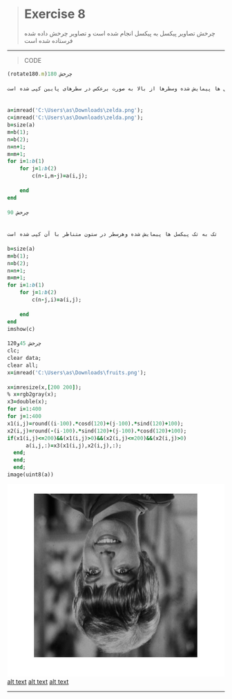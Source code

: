 > # Exercise 8
>
>  چرخش تصاویر پیکسل به پیکسل انجام شده است و تصاویر چرخش داده شده فرستاده شده است
>  
***
>CODE


```ruby
(rotate180.m)چرخش 180

تک به تک پیکسل ها پیمایش شده وسطرها از بالا به صورت برعکس در سطرهای پایین کپی شده است


a=imread('C:\Users\as\Downloads\zelda.png');
c=imread('C:\Users\as\Downloads\zelda.png');
b=size(a)
m=b(1);
n=b(2);
n=n+1;
m=m+1;
for i=1:b(1)
    for j=1:b(2)
        c(n-i,m-j)=a(i,j);
        
    end
end

چرخش 90


تک به تک پیکسل ها پیمایش شده وهرسطر در ستون متناظر با آن کپی شده است

b=size(a)
m=b(1);
n=b(2);
n=n+1;
m=m+1;
for i=1:b(1)
    for j=1:b(2)
        c(n-j,i)=a(i,j);
        
    end
end
imshow(c)

چرخش 45و120
clc;
clear data;
clear all;
x=imread('C:\Users\as\Downloads\fruits.png');

x=imresize(x,[200 200]);
% x=rgb2gray(x);
x3=double(x);
for i=1:400
for j=1:400
x1(i,j)=round((i-100).*cosd(120)+(j-100).*sind(120)+100);
x2(i,j)=round(-(i-100).*sind(120)+(j-100).*cosd(120)+100);
if(x1(i,j)<=200)&&(x1(i,j)>0)&&(x2(i,j)<=200)&&(x2(i,j)>0)
      a(i,j,:)=x3(x1(i,j),x2(i,j),:);
  end;
  end;
  end;
image(uint8(a))
```
![alt text](https://github.com/semnan-university-ai/image-processing-class/blob/main/excersiecs/afsaneh427726/8/180.jpg)
[alt text](https://github.com/semnan-university-ai/image-processing-class/blob/main/excersiecs/afsaneh427726/8/rotate90.jpg)
[alt text](https://github.com/semnan-university-ai/image-processing-class/blob/main/excersiecs/afsaneh427726/8/45.jpg)
[alt text](https://github.com/semnan-university-ai/image-processing-class/blob/main/excersiecs/afsaneh427726/8/120.jpg)
***




